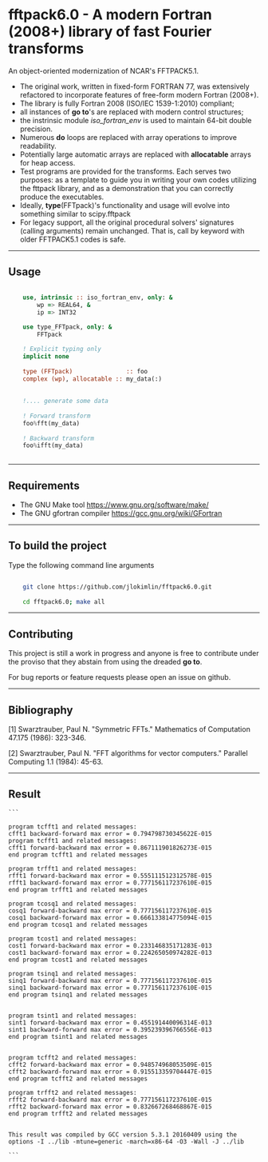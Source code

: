 # **fftpack6.0 - A modern Fortran (2008+) library of fast Fourier transforms**

An object-oriented modernization of NCAR's FFTPACK5.1.

* The original work, written in fixed-form FORTRAN 77, was extensively refactored to incorporate features of free-form modern Fortran (2008+).
* The library is fully Fortran 2008 (ISO/IEC 1539-1:2010) compliant;
* all instances of **go to**'s are replaced with modern control structures;
* the instrinsic module *iso\_fortran\_env* is used to maintain 64-bit double precision. 
* Numerous **do** loops are replaced with array operations to improve readability.
* Potentially large automatic arrays are replaced with **allocatable** arrays for heap access. 
* Test programs are provided for the transforms. Each serves two purposes: as a template to guide you in writing your own codes utilizing the fttpack library, and as a demonstration that you can correctly produce the executables. 
* Ideally, **type**(FFTpack)'s functionality and usage will evolve into something similar to scipy.fftpack
* For legacy support, all the original procedural solvers' signatures (calling arguments) remain unchanged. That is, call by keyword with older FFTPACK5.1 codes is safe. 


-----------------------------------------------------------------------------

## Usage

```fortran

    use, intrinsic :: iso_fortran_env, only: &
        wp => REAL64, &
        ip => INT32
    
    use type_FFTpack, only: &
        FFTpack

    ! Explicit typing only
    implicit none
    
    type (FFTpack)  	         :: foo
    complex (wp), allocatable :: my_data(:)
    
    
    !.... generate some data
    
    ! Forward transform
    foo%fft(my_data)
    
    ! Backward transform
    foo%ifft(my_data)
    

```

-----------------------------------------------------------------------------

## Requirements

* The GNU Make tool https://www.gnu.org/software/make/
* The GNU gfortran compiler https://gcc.gnu.org/wiki/GFortran

-----------------------------------------------------------------------------


## To build the project

Type the following command line arguments

```bash

	git clone https://github.com/jlokimlin/fftpack6.0.git
	
	cd fftpack6.0; make all
```

-----------------------------------------------------------------------------

## Contributing

This project is still a work in progress and anyone is free to contribute under the proviso that they abstain from using the dreaded **go to**. 

For bug reports or feature requests please open an issue on github.

-----------------------------------------------------------------------------


## Bibliography

[1] Swarztrauber, Paul N. "Symmetric FFTs." Mathematics of Computation 47.175 (1986): 323-346.

[2] Swarztrauber, Paul N. "FFT algorithms for vector computers." Parallel Computing 1.1 (1984): 45-63.

-----------------------------------------------------------------------------

## Result

	```

	program tcfft1 and related messages:
	cfft1 backward-forward max error = 0.794798730345622E-015
	program tcfft1 and related messages:
	cfft1 forward-backward max error = 0.867111901826273E-015
	end program tcfft1 and related messages
	
	program trfft1 and related messages:
	rfft1 forward-backward max error = 0.555111512312578E-015
	rfft1 backward-forward max error = 0.777156117237610E-015
	end program trfft1 and related messages
	
	program tcosq1 and related messages:
	cosq1 forward-backward max error = 0.777156117237610E-015
	cosq1 backward-forward max error = 0.666133814775094E-015
	end program tcosq1 and related messages

	program tcost1 and related messages:
	cost1 forward-backward max error = 0.233146835171283E-013
	cost1 backward-forward max error = 0.224265050974282E-013
	end program tcost1 and related messages
	
	program tsinq1 and related messages:
	sinq1 forward-backward max error = 0.777156117237610E-015
	sinq1 backward-forward max error = 0.777156117237610E-015
	end program tsinq1 and related messages
	

	program tsint1 and related messages:
	sint1 forward-backward max error = 0.455191440096314E-013
	sint1 backward-forward max error = 0.395239396766556E-013
	end program tsint1 and related messages
	

	program tcfft2 and related messages:
	cfft2 forward-backward max error = 0.948574968053509E-015
	cfft2 backward-forward max error = 0.915513359704447E-015
	end program tcfft2 and related messages
	
	program trfft2 and related messages:
	rfft2 forward-backward max error = 0.777156117237610E-015
	rfft2 backward-forward max error = 0.832667268468867E-015
	end program trfft2 and related messages
	
	 
	This result was compiled by GCC version 5.3.1 20160409 using the options -I ../lib -mtune=generic -march=x86-64 -O3 -Wall -J ../lib
	
	```

